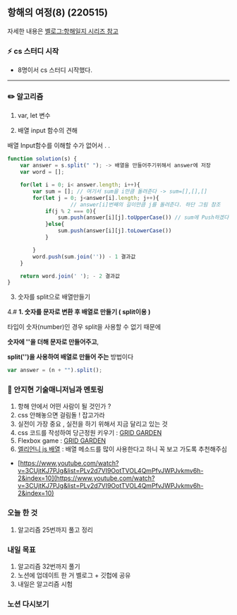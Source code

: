 ## 항해의 여정(8) (220515)

자세한 내용은 [벨로그:항해일지 시리즈 참고](https://velog.io/@energyy044/series)

### ⚡️ cs 스터디 시작

- 8명이서 cs 스터디 시작했다.

---

### ✏️ 알고리즘

1. var, let 변수

2. 배열 input 함수의 견해

배열 Input함수를 이해할 수가 없어서 . .

```jsx
function solution(s) {
    var answer = s.split(" "); -> 배열을 만들어주기위해서 answer에 저장
    var word = [];

    for(let i = 0; i< answer.length; i++){
        var sum = []; // 여기서 sum을 i만큼 돌려준다 -> sum=[],[],[]
        for(let j = 0; j<answer[i].length; j++){
					// answer[i]번째의 길이만큼 j를 돌려준다. 하단 그림 참조
            if(j % 2 === 0){
                sum.push(answer[i][j].toUpperCase()) // sum에 Push하겠다.answer[i][j]
            }else{
                sum.push(answer[i][j].toLowerCase())
            }

        }
        word.push(sum.join('')) - 1 결과값
    }

    return word.join(' '); - 2 결과값
}

```

3. 숫자를 split으로 배열만들기

4.# **1. 숫자를 문자로 변환 후 배열로 만들기 ( split이용 )**

타입이 숫자(number)인 경우 split을 사용할 수 없기 때문에

**숫자에 ''을 더해 문자로 만들어주고**,

**split('')을 사용하여 배열로 만들어 주는** 방법이다

```jsx
var answer = (n + "").split();
```

### 💭 안지현 기술매니저님과 멘토링

1. 항해 안에서 어떤 사람이 될 것인가 ?
2. css 안해놓으면 걸림돌 ! 잡고가라
3. 실전이 가장 중요 , 실전을 하기 위해서 지금 달리고 있는 것
4. css 코드를 작성하여 당근정원 키우기 : [GRID GARDEN](https://cssgridgarden.com/#ko)
5. Flexbox game : [GRID GARDEN](https://cssgridgarden.com/#ko)
6. [엘리언니 js 배열](https://www.youtube.com/watch?v=3CUjtKJ7PJg&list=PLv2d7VI9OotTVOL4QmPfvJWPJvkmv6h-2&index=11) : 배열 메소드를 많이 사용한다고 하니 꼭 보고 가도록 추천해주심

- [https://www.youtube.com/watch?v=3CUjtKJ7PJg&list=PLv2d7VI9OotTVOL4QmPfvJWPJvkmv6h-2&index=10](https://www.youtube.com/watch?v=3CUjtKJ7PJg&list=PLv2d7VI9OotTVOL4QmPfvJWPJvkmv6h-2&index=10)

### 오늘 한 것

1. 알고리즘 25번까지 풀고 정리

### 내일 목표

1. 알고리즘 32번까지 풀기
2. 노션에 업데이트 한 거 벨로그 + 깃헙에 공유
3. 내일은 알고리즘 시험

### 노션 다시보기
